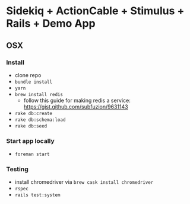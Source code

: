 # Sidekiq + ActionCable + Stimulus + Rails + Demo App

## OSX 
### Install
* clone repo
* `bundle install`
* `yarn`
* `brew install redis`
   * follow this guide for making redis a service: https://gist.github.com/subfuzion/9631143
* `rake db:create`
* `rake db:schema:load`
* `rake db:seed`

### Start app locally
* `foreman start`

### Testing
* install chromedriver via `brew cask install chromedriver`
* `rspec`
* `rails test:system`